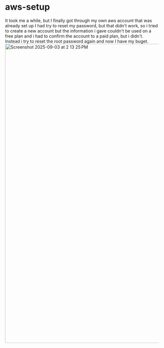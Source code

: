 # aws-setup

It took me a while, but I finally got through my own aws account that was already set up I had try to reset my password, but that didn't work, so i tried to create a new account but the information i gave couldn't be used on a free plan and i had to confirm the account to a paid plan, but i didn't. Instead i try to reset the root password again and now I have my buget.
<img width="1512" height="982" alt="Screenshot 2025-09-03 at 2 13 25 PM" src="https://github.com/user-attachments/assets/f4a6017d-eec2-471f-9092-71cc8bdc3372" />
